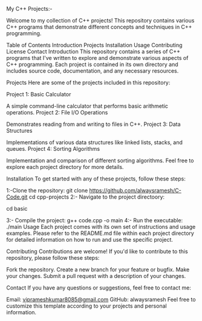 My C++ Projects:-

Welcome to my collection of C++ projects! This repository contains various C++ programs that demonstrate different concepts and techniques in C++ programming.

Table of Contents
Introduction
Projects
Installation
Usage
Contributing
License
Contact
Introduction
This repository contains a series of C++ programs that I've written to explore and demonstrate various aspects of C++ programming. Each project is contained in its own directory and includes source code, documentation, and any necessary resources.

Projects
Here are some of the projects included in this repository:

Project 1: Basic Calculator

A simple command-line calculator that performs basic arithmetic operations.
Project 2: File I/O Operations

Demonstrates reading from and writing to files in C++.
Project 3: Data Structures

Implementations of various data structures like linked lists, stacks, and queues.
Project 4: Sorting Algorithms

Implementation and comparison of different sorting algorithms.
Feel free to explore each project directory for more details.

Installation
To get started with any of these projects, follow these steps:

1:-Clone the repository:
git clone https://github.com/alwaysramesh/C-Code.git
cd cpp-projects
2:- Navigate to the project directoory:

cd basic

3:- Compile the project:
g++ code.cpp -o main 
4:- Run the executable:
./main
Usage
Each project comes with its own set of instructions and usage examples. Please refer to the README.md file within each project directory for detailed information on how to run and use the specific project.

Contributing
Contributions are welcome! If you'd like to contribute to this repository, please follow these steps:

Fork the repository.
Create a new branch for your feature or bugfix.
Make your changes.
Submit a pull request with a description of your changes.

Contact
If you have any questions or suggestions, feel free to contact me:

Email: viprameshkumar8085@gmail.com
GitHub: alwaysramesh
Feel free to customize this template according to your projects and personal information.
